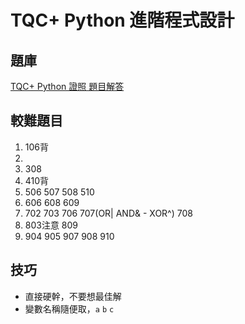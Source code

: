 # TQC+ Python 進階程式設計

## 題庫
[TQC+ Python 證照 題目解答](https://jbprogramnotes.com/2020/05/tqc-python-%e8%ad%89%e7%85%a7-%e9%a1%8c%e7%9b%ae%e8%a7%a3%e7%ad%94/)


## 較難題目

1. 106背
2. 
3. 308
4. 410背
5. 506 507 508 510
6. 606 608 609
7. 702 
  703 
  706 
  707(OR| AND& - XOR^) 
  708
8. 803注意 809
9. 904 905 907 908 910

## 技巧

- 直接硬幹，不要想最佳解
- 變數名稱隨便取，`a` `b` `c`